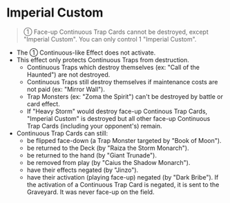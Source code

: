 # Imperial Custom

> ① Face-up Continuous Trap Cards cannot be destroyed, except "Imperial Custom". You can only control 1 "Imperial Custom".

*   The ① Continuous-like Effect does not activate.
*   This effect only protects Continuous Traps from destruction.
    *   Continuous Traps which destroy themselves (ex: "Call of the Haunted") are not destroyed.
    *   Continuous Traps still destroy themselves if maintenance costs are not paid (ex: "Mirror Wall").
    *   Trap Monsters (ex: "Zoma the Spirit") can't be destroyed by battle or card effect.
    *   If "Heavy Storm" would destroy face-up Continous Trap Cards, "Imperial Custom" is destroyed but all other face-up Continuous Trap Cards (including your opponent's) remain.
*   Continuous Trap Cards can still:
    *   be flipped face-down (a Trap Monster targeted by "Book of Moon").
    *   be returned to the Deck (by "Raiza the Storm Monarch").
    *   be returned to the hand (by "Giant Trunade").
    *   be removed from play (by "Caius the Shadow Monarch").
    *   have their effects negated (by "Jinzo").
    *   have their activation (playing face-up) negated (by "Dark Bribe"). If the activation of a Continuous Trap Card is negated, it is sent to the Graveyard. It was never face-up on the field.
